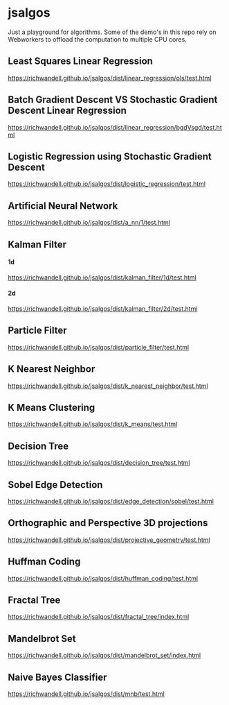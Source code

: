 # jsalgos
Just a playground for algorithms. 
Some of the demo's in this repo rely on Webworkers to offload the computation to multiple 
 CPU cores.

## Least Squares Linear Regression
https://richwandell.github.io/jsalgos/dist/linear_regression/ols/test.html

## Batch Gradient Descent VS Stochastic Gradient Descent Linear Regression
https://richwandell.github.io/jsalgos/dist/linear_regression/bgdVsgd/test.html

## Logistic Regression using Stochastic Gradient Descent
https://richwandell.github.io/jsalgos/dist/logistic_regression/test.html

## Artificial Neural Network
https://richwandell.github.io/jsalgos/dist/a_nn/1/test.html

## Kalman Filter
#### 1d
https://richwandell.github.io/jsalgos/dist/kalman_filter/1d/test.html
#### 2d
https://richwandell.github.io/jsalgos/dist/kalman_filter/2d/test.html

## Particle Filter
https://richwandell.github.io/jsalgos/dist/particle_filter/test.html

## K Nearest Neighbor
https://richwandell.github.io/jsalgos/dist/k_nearest_neighbor/test.html

## K Means Clustering
https://richwandell.github.io/jsalgos/dist/k_means/test.html

## Decision Tree
https://richwandell.github.io/jsalgos/dist/decision_tree/test.html

## Sobel Edge Detection
https://richwandell.github.io/jsalgos/dist/edge_detection/sobel/test.html

## Orthographic and Perspective 3D projections
https://richwandell.github.io/jsalgos/dist/projective_geometry/test.html

## Huffman Coding
https://richwandell.github.io/jsalgos/dist/huffman_coding/test.html

## Fractal Tree
https://richwandell.github.io/jsalgos/dist/fractal_tree/index.html

## Mandelbrot Set
https://richwandell.github.io/jsalgos/dist/mandelbrot_set/index.html

## Naive Bayes Classifier
https://richwandell.github.io/jsalgos/dist/mnb/test.html
